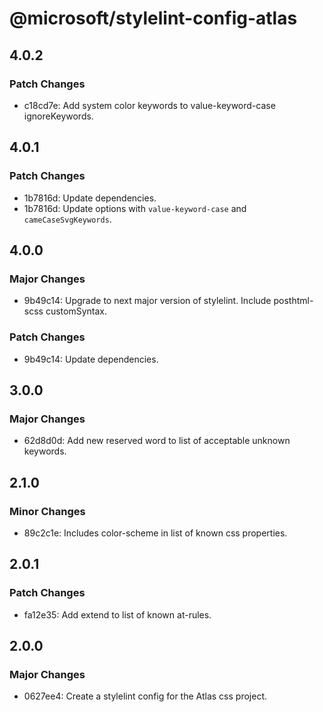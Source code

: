 # @microsoft/stylelint-config-atlas

## 4.0.2

### Patch Changes

- c18cd7e: Add system color keywords to value-keyword-case ignoreKeywords.

## 4.0.1

### Patch Changes

- 1b7816d: Update dependencies.
- 1b7816d: Update options with `value-keyword-case` and `cameCaseSvgKeywords`.

## 4.0.0

### Major Changes

- 9b49c14: Upgrade to next major version of stylelint. Include posthtml-scss customSyntax.

### Patch Changes

- 9b49c14: Update dependencies.

## 3.0.0

### Major Changes

- 62d8d0d: Add new reserved word to list of acceptable unknown keywords.

## 2.1.0

### Minor Changes

- 89c2c1e: Includes color-scheme in list of known css properties.

## 2.0.1

### Patch Changes

- fa12e35: Add extend to list of known at-rules.

## 2.0.0

### Major Changes

- 0627ee4: Create a stylelint config for the Atlas css project.
